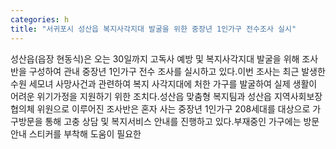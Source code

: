 ```yaml
---
categories: h
title: "서귀포시 성산읍 복지사각지대 발굴을 위한 중장년 1인가구 전수조사 실시"
---
```

성산읍(읍장 현동식)은 오는 30일까지 고독사 예방 및 복지사각지대 발굴을 위해 조사반을 구성하여 관내 중장년 1인가구 전수 조사를 실시하고 있다.이번 조사는 최근 발생한 수원 세모녀 사망사건과 관련하여 복지 사각지대에 처한 가구를 발굴하여 실제 생활이 어려운 위기가정을 지원하기 위한 조치다.성산읍 맞춤형 복지팀과 성산읍 지역사회보장협의체 위원으로 이루어진 조사반은 혼자 사는 중장년 1인가구 208세대를 대상으로 가구방문을 통해 고충 상담 및 복지서비스 안내를 진행하고 있다.부재중인 가구에는 방문안내 스티커를 부착해 도움이 필요한